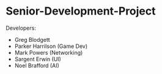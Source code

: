 # Senior-Development-Project

Developers:
- Greg Blodgett
- Parker Harrilson (Game Dev)
- Mark Powers (Networking)
- Sargent Erwin (UI)
- Noel Brafford (AI)
